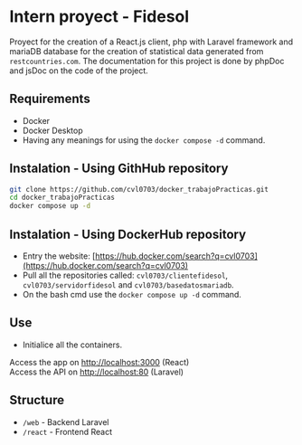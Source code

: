 # Intern proyect - Fidesol

Proyect for the creation of a React.js client, php with Laravel framework and mariaDB database for the creation of statistical data generated from `restcountries.com`. The documentation for this project is done by phpDoc and jsDoc on the code of the project.

## Requirements

- Docker
- Docker Desktop
- Having any meanings for using the `docker compose -d` command.
  
## Instalation - Using GithHub repository

```bash
git clone https://github.com/cvl0703/docker_trabajoPracticas.git
cd docker_trabajoPracticas
docker compose up -d
```

## Instalation - Using DockerHub repository

- Entry the website: [https://hub.docker.com/search?q=cvl0703](https://hub.docker.com/search?q=cvl0703)
- Pull all the repositories called: `cvl0703/clientefidesol`, `cvl0703/servidorfidesol` and `cvl0703/basedatosmariadb`.
- On the bash cmd use the `docker compose up -d` command.

## Use

- Initialice all the containers.

Access the app on [http://localhost:3000](http://localhost:3000) (React)  
Access the API on [http://localhost:80](http://localhost:80) (Laravel)

## Structure

- `/web` - Backend Laravel
- `/react` - Frontend React
